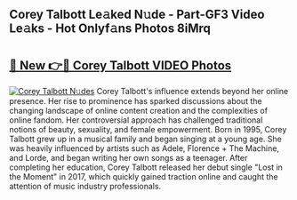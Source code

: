 ## Corey Talbott Le𝚊ked N𝚞de - Part-GF3 Video Le𝚊ks - Hot Onlyf𝚊ns Photos 8iMrq

# <h2><a href="http://ab55457.deff.icu/?id=Corey+Talbott">🔗 New 👉🔴 Corey Talbott VIDEO Photos</a></h2>

[![Corey Talbott N𝚞des](https://i.imgur.com/rIISA9y.gif)](http://ab55457.deff.icu/?id=Corey+Talbott)
Corey Talbott's influence extends beyond her online presence. Her rise to prominence has sparked discussions about the changing landscape of online content creation and the complexities of online fandom. Her controversial approach has challenged traditional notions of beauty, sexuality, and female empowerment. Born in 1995, Corey Talbott grew up in a musical family and began singing at a young age. She was heavily influenced by artists such as Adele, Florence + The Machine, and Lorde, and began writing her own songs as a teenager. After completing her education, Corey Talbott released her debut single "Lost in the Moment" in 2017, which quickly gained traction online and caught the attention of music industry professionals.
